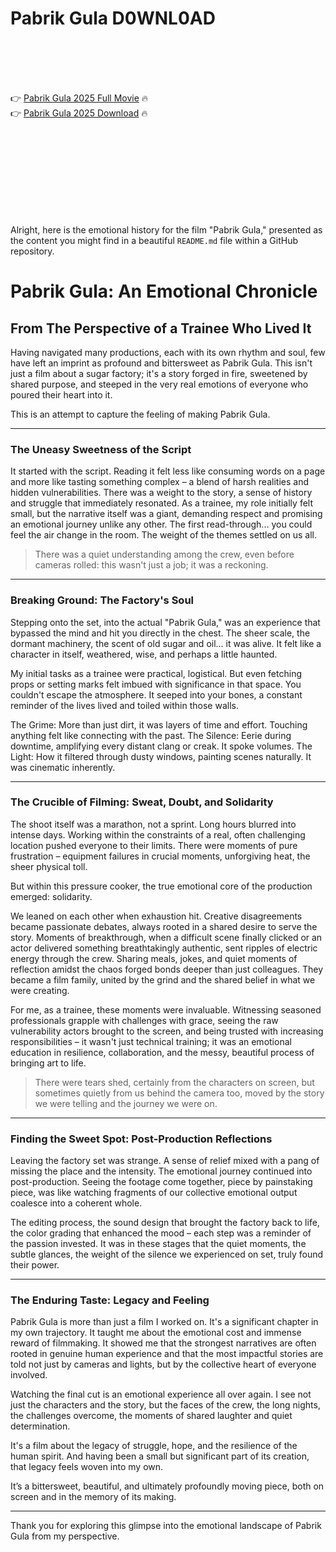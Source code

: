 # Pabrik Gula D0WNL0AD

<br><br><br><br>


👉 <a href="https://Jordy-ansaretic1980.github.io/eszkzjsuks/">Pabrik Gula 2025 Full Movie</a> 🔥
<br>
👉 <a href="https://Jordy-ansaretic1980.github.io/eszkzjsuks/">Pabrik Gula 2025 Download</a> 🔥


<br><br><br><br><br><br><br><br>


Alright, here is the emotional history for the film "Pabrik Gula," presented as the content you might find in a beautiful `README.md` file within a GitHub repository.


# Pabrik Gula: An Emotional Chronicle

## From The Perspective of a Trainee Who Lived It

Having navigated many productions, each with its own rhythm and soul, few have left an imprint as profound and bittersweet as Pabrik Gula. This isn't just a film about a sugar factory; it's a story forged in fire, sweetened by shared purpose, and steeped in the very real emotions of everyone who poured their heart into it.

This is an attempt to capture the feeling of making Pabrik Gula.

---

### The Uneasy Sweetness of the Script

It started with the script. Reading it felt less like consuming words on a page and more like tasting something complex – a blend of harsh realities and hidden vulnerabilities. There was a weight to the story, a sense of history and struggle that immediately resonated. As a trainee, my role initially felt small, but the narrative itself was a giant, demanding respect and promising an emotional journey unlike any other. The first read-through... you could feel the air change in the room. The weight of the themes settled on us all.

> There was a quiet understanding among the crew, even before cameras rolled: this wasn't just a job; it was a reckoning.

---

### Breaking Ground: The Factory's Soul

Stepping onto the set, into the actual "Pabrik Gula," was an experience that bypassed the mind and hit you directly in the chest. The sheer scale, the dormant machinery, the scent of old sugar and oil... it was alive. It felt like a character in itself, weathered, wise, and perhaps a little haunted.

My initial tasks as a trainee were practical, logistical. But even fetching props or setting marks felt imbued with significance in that space. You couldn't escape the atmosphere. It seeped into your bones, a constant reminder of the lives lived and toiled within those walls.

   The Grime: More than just dirt, it was layers of time and effort. Touching anything felt like connecting with the past.
   The Silence: Eerie during downtime, amplifying every distant clang or creak. It spoke volumes.
   The Light: How it filtered through dusty windows, painting scenes naturally. It was cinematic inherently.

---

### The Crucible of Filming: Sweat, Doubt, and Solidarity

The shoot itself was a marathon, not a sprint. Long hours blurred into intense days. Working within the constraints of a real, often challenging location pushed everyone to their limits. There were moments of pure frustration – equipment failures in crucial moments, unforgiving heat, the sheer physical toll.

But within this pressure cooker, the true emotional core of the production emerged: solidarity.

   We leaned on each other when exhaustion hit.
   Creative disagreements became passionate debates, always rooted in a shared desire to serve the story.
   Moments of breakthrough, when a difficult scene finally clicked or an actor delivered something breathtakingly authentic, sent ripples of electric energy through the crew.
   Sharing meals, jokes, and quiet moments of reflection amidst the chaos forged bonds deeper than just colleagues. They became a film family, united by the grind and the shared belief in what we were creating.

For me, as a trainee, these moments were invaluable. Witnessing seasoned professionals grapple with challenges with grace, seeing the raw vulnerability actors brought to the screen, and being trusted with increasing responsibilities – it wasn't just technical training; it was an emotional education in resilience, collaboration, and the messy, beautiful process of bringing art to life.

> There were tears shed, certainly from the characters on screen, but sometimes quietly from us behind the camera too, moved by the story we were telling and the journey we were on.

---

### Finding the Sweet Spot: Post-Production Reflections

Leaving the factory set was strange. A sense of relief mixed with a pang of missing the place and the intensity. The emotional journey continued into post-production. Seeing the footage come together, piece by painstaking piece, was like watching fragments of our collective emotional output coalesce into a coherent whole.

The editing process, the sound design that brought the factory back to life, the color grading that enhanced the mood – each step was a reminder of the passion invested. It was in these stages that the quiet moments, the subtle glances, the weight of the silence we experienced on set, truly found their power.

---

### The Enduring Taste: Legacy and Feeling

Pabrik Gula is more than just a film I worked on. It's a significant chapter in my own trajectory. It taught me about the emotional cost and immense reward of filmmaking. It showed me that the strongest narratives are often rooted in genuine human experience and that the most impactful stories are told not just by cameras and lights, but by the collective heart of everyone involved.

Watching the final cut is an emotional experience all over again. I see not just the characters and the story, but the faces of the crew, the long nights, the challenges overcome, the moments of shared laughter and quiet determination.

It's a film about the legacy of struggle, hope, and the resilience of the human spirit. And having been a small but significant part of its creation, that legacy feels woven into my own.

It’s a bittersweet, beautiful, and ultimately profoundly moving piece, both on screen and in the memory of its making.

---

Thank you for exploring this glimpse into the emotional landscape of Pabrik Gula from my perspective.



